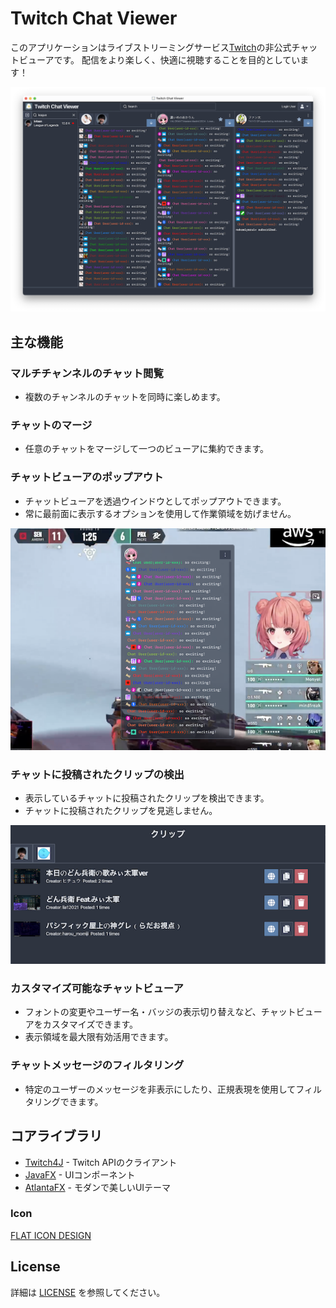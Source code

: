 # Twitch Chat Viewer

このアプリケーションはライブストリーミングサービス[Twitch](https://www.twitch.tv/)の非公式チャットビューアです。
配信をより楽しく、快適に視聴することを目的としています！

!["メインビュー"](docs/images/01.main.png)

## 主な機能

### マルチチャンネルのチャット閲覧
* 複数のチャンネルのチャットを同時に楽しめます。

### チャットのマージ
* 任意のチャットをマージして一つのビューアに集約できます。

### チャットビューアのポップアウト
* チャットビューアを透過ウインドウとしてポップアウトできます。
* 常に最前面に表示するオプションを使用して作業領域を妨げません。

!["チャットビューのポップアウト"](docs/images/02.popout.png)

### チャットに投稿されたクリップの検出
* 表示しているチャットに投稿されたクリップを検出できます。
* チャットに投稿されたクリップを見逃しません。

!["チャットに投稿されたクリップ"](docs/images/03.clips.png)

### カスタマイズ可能なチャットビューア
* フォントの変更やユーザー名・バッジの表示切り替えなど、チャットビューアをカスタマイズできます。
* 表示領域を最大限有効活用できます。

### チャットメッセージのフィルタリング
* 特定のユーザーのメッセージを非表示にしたり、正規表現を使用してフィルタリングできます。

## コアライブラリ

* [Twitch4J](https://twitch4j.github.io/) - Twitch APIのクライアント
* [JavaFX](https://openjfx.io/) - UIコンポーネント
* [AtlantaFX](https://mkpaz.github.io/atlantafx/) - モダンで美しいUIテーマ

### Icon

[FLAT ICON DESIGN](http://flat-icon-design.com/)

## License

詳細は [LICENSE](LICENSE.md) を参照してください。